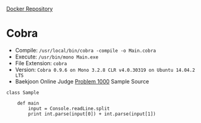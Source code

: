 [Docker Repository](https://registry.hub.docker.com/u/baekjoon/onlinejudge-cobra)

# Cobra

* Compile: `/usr/local/bin/cobra -compile -o Main.cobra`
* Execute: `/usr/bin/mono Main.exe`
* File Extension: `cobra`
* Version: `Cobra 0.9.6 on Mono 3.2.8 CLR v4.0.30319 on Ubuntu 14.04.2 LTS`
* Baekjoon Online Judge [Problem 1000](https://www.acmicpc.net/problem/1000) Sample Source
````
class Sample

    def main
        input = Console.readLine.split
        print int.parse(input[0]) + int.parse(input[1])
````


